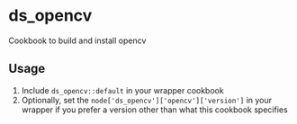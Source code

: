 # ds_opencv

Cookbook to build and install opencv

## Usage

1. Include `ds_opencv::default` in your wrapper cookbook
2. Optionally, set the `node['ds_opencv']['opencv']['version']` in your wrapper if you prefer a version other than what this cookbook specifies

